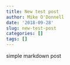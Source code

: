 ```yaml
---
title: New test post
author: Mike O'Donnell
date: '2018-09-28'
slug: new-test-post
categories: []
tags: []
---
```


simple markdown post
